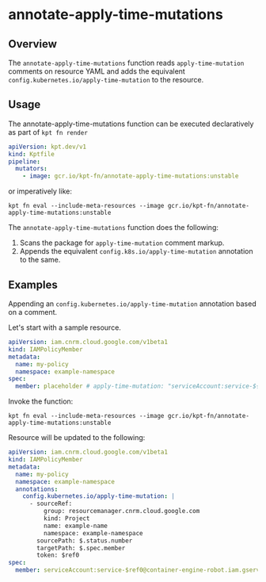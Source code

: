 # annotate-apply-time-mutations

## Overview

<!--mdtogo:Short-->

The `annotate-apply-time-mutations` function reads `apply-time-mutation` comments on resource YAML and adds
the equivalent `config.kubernetes.io/apply-time-mutation` to the resource.

<!--mdtogo-->

<!--mdtogo:Long-->

## Usage

The annotate-apply-time-mutations function can be executed declaratively as part of `kpt fn render`

```yaml
apiVersion: kpt.dev/v1
kind: Kptfile
pipeline:
  mutators:
    - image: gcr.io/kpt-fn/annotate-apply-time-mutations:unstable
```

or imperatively like:

```shell
kpt fn eval --include-meta-resources --image gcr.io/kpt-fn/annotate-apply-time-mutations:unstable
```


The `annotate-apply-time-mutations` function does the following:

1.  Scans the package for `apply-time-mutation` comment markup.
2.  Appends the equivalent `config.k8s.io/apply-time-mutation` annotation to the same.

<!--mdtogo-->

## Examples

<!--mdtogo:Examples-->

Appending an `config.kubernetes.io/apply-time-mutation` annotation based on a comment.

Let's start with a sample resource.

```yaml
apiVersion: iam.cnrm.cloud.google.com/v1beta1
kind: IAMPolicyMember
metadata:
  name: my-policy
  namespace: example-namespace
spec:
  member: placeholder # apply-time-mutation: "serviceAccount:service-${resourcemanager.cnrm.cloud.google.com/namespaces/example-namespace/Project/example-name:$.status.number}@container-engine-robot.iam.gserviceaccount.com"
```

Invoke the function:

```shell
kpt fn eval --include-meta-resources --image gcr.io/kpt-fn/annotate-apply-time-mutations:unstable
```

Resource will be updated to the following:

```yaml
apiVersion: iam.cnrm.cloud.google.com/v1beta1
kind: IAMPolicyMember
metadata:
  name: my-policy
  namespace: example-namespace
  annotations:
    config.kubernetes.io/apply-time-mutation: |
      - sourceRef:
          group: resourcemanager.cnrm.cloud.google.com
          kind: Project
          name: example-name
          namespace: example-namespace
        sourcePath: $.status.number
        targetPath: $.spec.member
        token: $ref0
spec:
  member: serviceAccount:service-$ref0@container-engine-robot.iam.gserviceaccount.com # apply-time-mutation: ...
```

<!--mdtogo-->
